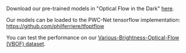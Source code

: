 Download our pre-trained models in "Optical Flow in the Dark" [here](https://drive.google.com/drive/folders/126_WvHcgnL3i3yEqf4XqIeN4-4r0Pj6O?usp=sharing).

Our models can be loaded to the PWC-Net tensorflow implementation: https://github.com/philferriere/tfoptflow

You can test the performance on our [Various-Brightness-Optical-Flow (VBOF) dataset](https://github.com/mf-zhang/Optical-Flow-in-the-Dark/tree/main/VBOF%20dataset).
